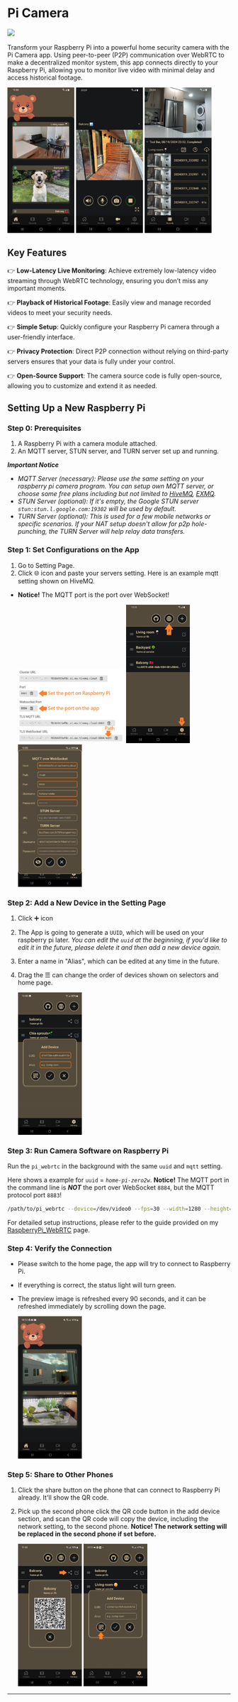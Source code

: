 # Pi Camera

<a href="https://play.google.com/store/apps/details?id=com.tzu.huan.tai.picamera"><img src="https://play.google.com/intl/en_us/badges/static/images/badges/en_badge_web_generic.png" width="168"></a>


Transform your Raspberry Pi into a powerful home security camera with the Pi Camera app. Using peer-to-peer (P2P) communication over WebRTC to make a decentralized monitor system, this app connects directly to your Raspberry Pi, allowing you to monitor live video with minimal delay and access historical footage.

<img src="./img/index_dark.png" width="30%">
<img src="./img/live_dark.jpg" width="30%">
<img src="./img/records_dark.jpg" width="30%">

## Key Features

👉 **Low-Latency Live Monitoring**: Achieve extremely low-latency video streaming through WebRTC technology, ensuring you don’t miss any important moments.

👉 **Playback of Historical Footage**: Easily view and manage recorded videos to meet your security needs.

👉 **Simple Setup**: Quickly configure your Raspberry Pi camera through a user-friendly interface.

👉 **Privacy Protection**: Direct P2P connection without relying on third-party servers ensures that your data is fully under your control.

👉 **Open-Source Support**: The camera source code is fully open-source, allowing you to customize and extend it as needed.

## Setting Up a New Raspberry Pi

### Step 0: Prerequisites

1. A Raspberry Pi with a camera module attached.
2. An MQTT server, STUN server, and TURN server set up and running.

***Important Notice***
- *MQTT Server (necessary): Please use the same setting on your raspberry pi camera program. You can setup own MQTT server, or choose some free plans including but not limited to [HiveMQ](https://www.hivemq.com), [EXMQ](https://www.emqx.com/en).*
- *STUN Server (optional): If it's empty, the Google STUN server `stun:stun.l.google.com:19302` will be used by default.*
- *TURN Server (optional): This is used for a few mobile networks or specific scenarios. If your NAT setup doesn't allow for p2p hole-punching, the TURN Server will help relay data transfers.*

### Step 1: Set Configurations on the App

1. Go to Setting Page.
2. Click 🌐 icon and paste your servers setting.
Here is an example mqtt setting shown on HiveMQ.
- **Notice!** The MQTT port is the port over WebSocket!

    <img src="./img/mqtt_cloud_sample.jpg" width=50%>

    <img src="./img/setting_1.jpg" width="30%">
    <img src="./img/setting_2.jpg" width="30%">

### Step 2: Add a New Device in the Setting Page

1. Click ➕ icon
2. The App is going to generate a `UUID`, which will be used on your raspberry pi later. *You can edit the `uuid` at the beginning, if you'd like to edit it in the future, please delete it and then add a new device again.*
3. Enter a name in "Alias", which can be edited at any time in the future.
4. Drag the ☰ can change the order of devices shown on selectors and home page.

    <img src="./img/add_devices.jpg" width="30%">

### Step 3: Run Camera Software on Raspberry Pi

Run the `pi_webrtc` in the background with the same `uuid` and `mqtt` setting.

Here shows a example for `uuid` = *`home-pi-zero2w`*. **Notice!** The MQTT port in the command line is ***NOT*** the port over WebSocket `8884`, but the MQTT protocol port `8883`!

```bash
/path/to/pi_webrtc --device=/dev/video0 --fps=30 --width=1280 --height=960 --v4l2_format=h264 --hw_accel --mqtt_host=example.s1.eu.hivemq.cloud --mqtt_port=8883 --mqtt_username=hakunamatata --mqtt_password=WonderfulPhrase --uid=home-pi-zero2w --record_path=/mnt/ext_disk/video/
```

For detailed setup instructions, please refer to the guide provided on my [RaspberryPi_WebRTC](https://github.com/TzuHuanTai/RaspberryPi_WebRTC) page.

### Step 4: Verify the Connection

- Please switch to the home page, the app will try to connect to Raspberry Pi.

- If everything is correct, the status light will turn green.

- The preview image is refreshed every 90 seconds, and it can be refreshed immediately by scrolling down the page.

    <img src="./img/connected_sample.jpg" width="30%">


### Step 5: Share to Other Phones

1. Click the share button on the phone that can connect to Raspberry Pi already. It'll show the QR code.
2. Pick up the second phone click the QR code button in the add device section, and scan the QR code will copy the device, including the network setting, to the second phone. **Notice! The network setting will be replaced in the second phone if set before.**

    <img src="./img/share_1.jpg" width="30%">
    <img src="./img/share_2.jpg" width="30%">

---

